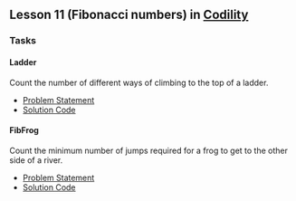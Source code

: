 ## Lesson 11 (Fibonacci numbers) in [Codility](https://codility.com/programmers/lessons/11)

### Tasks

#### Ladder
Count the number of different ways of climbing to the top of a ladder.
* [Problem Statement](https://github.com/samiulhoque/codility-lessons/blob/master/src/Lesson11/Ladder.md)
* [Solution Code](https://github.com/samiulhoque/codility-lessons/blob/master/src/Lesson11/Ladder.php)

#### FibFrog
Count the minimum number of jumps required for a frog to get to the other side of a river.
* [Problem Statement](https://github.com/samiulhoque/codility-lessons/blob/master/src/Lesson11/FibFrog.md)
* [Solution Code](https://github.com/samiulhoque/codility-lessons/blob/master/src/Lesson11/FibFrog.php)
